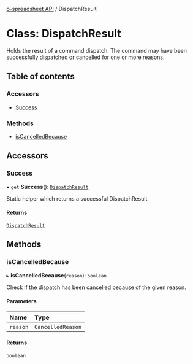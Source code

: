 [o-spreadsheet API](../README.md) / DispatchResult

# Class: DispatchResult

Holds the result of a command dispatch.
The command may have been successfully dispatched or cancelled
for one or more reasons.

## Table of contents

### Accessors

- [Success](DispatchResult.md#success)

### Methods

- [isCancelledBecause](DispatchResult.md#iscancelledbecause)

## Accessors

### Success

• `get` **Success**(): [`DispatchResult`](DispatchResult.md)

Static helper which returns a successful DispatchResult

#### Returns

[`DispatchResult`](DispatchResult.md)

## Methods

### isCancelledBecause

▸ **isCancelledBecause**(`reason`): `boolean`

Check if the dispatch has been cancelled because of
the given reason.

#### Parameters

| Name | Type |
| :------ | :------ |
| `reason` | `CancelledReason` |

#### Returns

`boolean`
